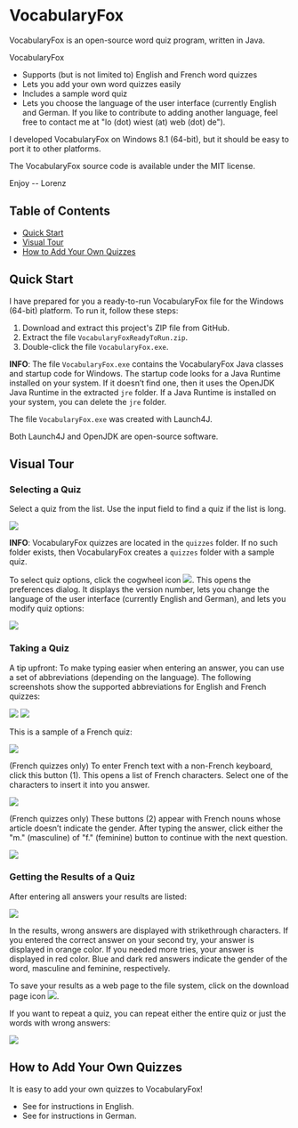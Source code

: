 # VocabularyFox

VocabularyFox is an open-source word quiz program, written in Java.

VocabularyFox
* Supports (but is not limited to) English and French word quizzes
* Lets you add your own word quizzes easily
* Includes a sample word quiz
* Lets you choose the language of the user interface (currently English and German. If you like to contribute to adding another language, feel free to contact me at "lo (dot) wiest (at) web (dot) de").

I developed VocabularyFox on Windows 8.1 (64-bit), but it should be easy to port it to other platforms.

The VocabularyFox source code is available under the MIT license.

Enjoy -- Lorenz

## Table of Contents

* [Quick Start](#quick-start)
* [Visual Tour](#visual-tour)
* [How to Add Your Own Quizzes](#how-to-add-your-own-quizzes)

## Quick Start

I have prepared for you a ready-to-run VocabularyFox file for the Windows (64-bit) platform. To run it, follow these steps:

1. Download and extract this project's ZIP file from GitHub.
2. Extract the file `VocabularyFoxReadyToRun.zip`.
3. Double-click the file `VocabularyFox.exe`.

**INFO**: The file `VocabularyFox.exe` contains the VocabularyFox Java classes and startup code for Windows. The startup code looks for a Java Runtime installed on your system. If it doesn’t find one, then it uses the OpenJDK Java Runtime in the extracted `jre` folder. If a Java Runtime is installed on your system, you can delete the `jre` folder.

The file `VocabularyFox.exe` was created with Launch4J.

Both Launch4J and OpenJDK are open-source software.

## Visual Tour

### Selecting a Quiz

Select a quiz from the list. Use the input field to find a quiz if the list is long.

<img src="pics/pic01.png"/>

**INFO**: VocabularyFox quizzes are located in the `quizzes` folder. If no such folder exists, then VocabularyFox creates a `quizzes` folder with a sample quiz.

To select quiz options, click the cogwheel icon <img src="pics/pic02.png"/>. This opens the preferences dialog. It displays the version number, lets you change the language of the user interface (currently English and German), and lets you modify quiz options:

<img src="pics/pic03.png"/>

### Taking a Quiz

A tip upfront: To make typing easier when entering an answer, you can use a set of abbreviations (depending on the language). The following screenshots show the supported abbreviations for English and French quizzes:

<img src="pics/pic04.png"/> <img src="pics/pic05.png"/>

This is a sample of a French quiz:

<img src="pics/pic06.png"/>

(French quizzes only) To enter French text with a non-French keyboard, click this button (1). This opens a list of French characters. Select one of the characters to insert it into you answer.

<img src="pics/pic07.png"/>

(French quizzes only) These buttons (2) appear with French nouns whose article doesn’t indicate the gender. After typing the answer, click either the "m." (masculine) of "f." (feminine) button to continue with the next question.

<img src="pics/pic08.png"/>

### Getting the Results of a Quiz

After entering all answers your results are listed:

<img src="pics/pic09.png"/>

In the results, wrong answers are displayed with strikethrough characters. If you entered the correct answer on your second try, your answer is displayed in orange color. If you needed more tries, your answer is displayed in red color. Blue and dark red answers indicate the gender of the word, masculine and feminine, respectively.

To save your results as a web page to the file system, click on the download page icon <img src="pics/pic10.png"/>.

If you want to repeat a quiz, you can repeat either the entire quiz or just the words with wrong answers:

<img src="pics/pic11.png"/>

## How to Add Your Own Quizzes

It is easy to add your own quizzes to VocabularyFox!
* See <file> for instructions in English.
* See <file> for instructions in German.

